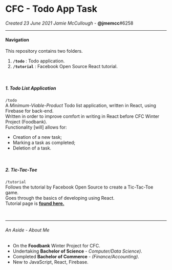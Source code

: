 # CFC - Todo App Task
*Created 23 June 2021*
*Jamie McCullough* - **@jmemcc**#6258<br>

---
#### Navigation
This repository contains two folders.
1. **`/todo`** :  Todo application.
2. **`/tutorial`** : Facebook Open Source React tutorial.

<br>

##### 1. Todo List Application
`/todo`<br>
A *Minimum-Viable-Product* Todo list application, written in React, using  Firebase for back-end.<br>
Written in order to improve comfort in writing in React before CFC Winter Project (Foodbank).<br>
Functionality [will] allows for:
- Creation of a new task;
- Marking a task as completed;
- Deletion of a task.

<br>

##### 2. Tic-Tac-Toe 
`/tutorial`<br>
Follows the tutorial by Facebook Open Source to create a Tic-Tac-Toe game. <br>
Goes through the basics of developing using React.<br>
Tutorial page is **[found here.](https://reactjs.org/tutorial/tutorial.html#developer-tools)**

<br>

---
###### An Aside - About Me
- On the **Foodbank** Winter Project for CFC.
- Undertaking **Bachelor of Science** - *Computer/Data Science)*.
- Completed **Bachelor of Commerce** - *(Finance/Accounting)*.
- New to JavaScript, React, Firebase.


